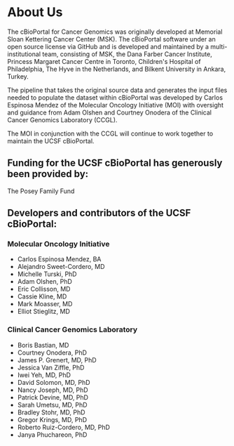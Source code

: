 # About Us
The cBioPortal for Cancer Genomics was originally developed at Memorial Sloan Kettering Cancer Center (MSK). The cBioPortal software under an open source license via GitHub and is developed and maintained by a multi-institutional team, consisting of MSK, the Dana Farber Cancer Institute, Princess Margaret Cancer Centre in Toronto, Children's Hospital of Philadelphia, The Hyve in the Netherlands, and Bilkent University in Ankara, Turkey.

The pipeline that takes the original source data and generates the input files needed to populate the dataset within cBioPortal was developed by Carlos Espinosa Mendez of the Molecular Oncology Initiative (MOI) with oversight and guidance from Adam Olshen and Courtney Onodera of the Clinical Cancer Genomics Laboratory (CCGL).

The MOI in conjunction with the CCGL will continue to work together to maintain the UCSF cBioPortal.

## Funding for the UCSF cBioPortal has generously been provided by:
The Posey Family Fund

## Developers and contributors of the UCSF cBioPortal:
### Molecular Oncology Initiative
* Carlos Espinosa Mendez, BA
* Alejandro Sweet-Cordero, MD
* Michelle Turski, PhD
* Adam Olshen, PhD
* Eric Collisson, MD
* Cassie Kline, MD
* Mark Moasser, MD
* Elliot Stieglitz, MD

### Clinical Cancer Genomics Laboratory
* Boris Bastian, MD
* Courtney Onodera, PhD
* James P. Grenert, MD, PhD
* Jessica Van Ziffle, PhD
* Iwei Yeh, MD, PhD
* David Solomon, MD, PhD
* Nancy Joseph, MD, PhD
* Patrick Devine, MD, PhD
* Sarah Umetsu, MD, PhD
* Bradley Stohr, MD, PhD
* Gregor Krings, MD, PhD
* Roberto Ruiz-Cordero, MD, PhD
* Janya Phuchareon, PhD
